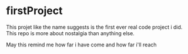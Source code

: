 # firstProject
This projet like the name suggests is the first ever real code project i did.
This repo is more about nostalgia than anything else.

May this remind me how far i have come and how far i'll reach
